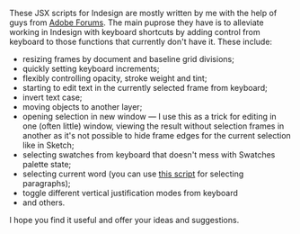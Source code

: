 These JSX scripts for Indesign are mostly written by me with the help of guys from [Adobe Forums](http://forums.adobe.com). The main puprose they have is to alleviate working in Indesign with keyboard shortcuts by adding control from keyboard to those functions that currently don't have it. These include:

- resizing frames by document and baseline grid divisions;
- quickly setting keyboard increments;
- flexibly controlling opacity, stroke weight and tint;
- starting to edit text in the currently selected frame from keyboard;
- invert text case;
- moving objects to another layer;
- opening selection in new window — I use this as a trick for editing in one (often little) window, viewing the result without selection frames in another as it's not possible to hide frame edges for the current selection like in Sketch;
- selecting swatches from keyboard that doesn't mess with Swatches palette state;
- selecting current word (you can use [this script](http://jsid.blogspot.com.ee/2007/08/selecting-paragraphs.html) for selecting paragraphs);
- toggle different vertical justification modes from keyboard 
- and others.

I hope you find it useful and offer your ideas and suggestions.
